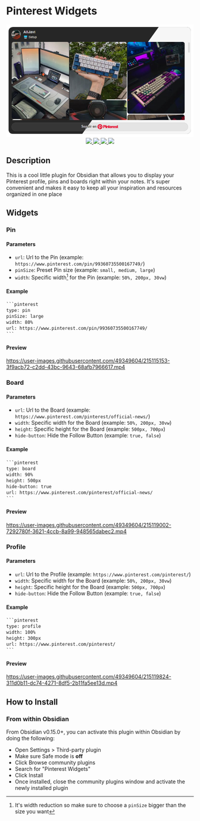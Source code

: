 # Pinterest Widgets
<div align="center">
    <img src="/img/banner.png"/><br/>
    <a href="https://github.com/AllJavi/tartarus-grub/stargazers">
        <img src="https://img.shields.io/github/stars/AllJavi/tartarus-grub?color=a9b665&style=for-the-badge&logo=starship">
    </a>
    <a href="https://github.com/AllJavi/tartarus-grub/issues">
        <img src="https://img.shields.io/github/issues/AllJavi/tartarus-grub?color=ea6962&style=for-the-badge&logo=codecov">
    </a>
    <a href="https://github.com/AllJavi/tartarus-grub/network/members">
        <img src="https://img.shields.io/github/forks/AllJavi/tartarus-grub?color=7daea3&style=for-the-badge&logo=jfrog-bintray">
    </a>
    <a href="https://github.com/AllJavi/tartarus-grub/blob/main/LICENSE">
        <img src="https://img.shields.io/badge/license-MIT-orange.svg?color=d4be98&style=for-the-badge&logo=archlinux">
    </a>
</div>


## Description
This is a cool little plugin for Obsidian that allows you to display your Pinterest profile, pins and boards right within your notes. It's super convenient and makes it easy to keep all your inspiration and resources organized in one place

## Widgets
### Pin
#### Parameters
- `url`: Url to the Pin (example: `https://www.pinterest.com/pin/99360735500167749/`)
- `pinSize`: Preset Pin size (example: `small, medium, large`)
- `width`: Specific width[^1] for the Pin (example: `50%, 200px, 30vw`)
[^1]: It's width reduction so make sure to choose a `pinSize` bigger than the size you want 

#### Example
~~~
```pinterest
type: pin
pinSize: large
width: 80%
url: https://www.pinterest.com/pin/99360735500167749/
```
~~~

#### Preview
https://user-images.githubusercontent.com/49349604/215115153-3f9acb72-c2dd-43bc-9643-68afb7966617.mp4

### Board
#### Parameters
- `url`: Url to the Board (example: `https://www.pinterest.com/pinterest/official-news/`)
- `width`: Specific width for the Board (example: `50%, 200px, 30vw`)
- `height`: Specific height for the Board (example: `500px, 700px`)
- `hide-button`: Hide the Follow Button (example: `true, false`)

#### Example
~~~
```pinterest
type: board
width: 90%
height: 500px
hide-button: true
url: https://www.pinterest.com/pinterest/official-news/
```
~~~

#### Preview
https://user-images.githubusercontent.com/49349604/215119002-7292780f-3621-4ccb-8a99-948565dabec2.mp4

### Profile
#### Parameters
- `url`: Url to the Profile (example: `https://www.pinterest.com/pinterest/`)
- `width`: Specific width for the Board (example: `50%, 200px, 30vw`)
- `height`: Specific height for the Board (example: `500px, 700px`)
- `hide-button`: Hide the Follow Button (example: `true, false`)

#### Example
~~~
```pinterest
type: profile
width: 100%
height: 300px
url: https://www.pinterest.com/pinterest/
```
~~~

#### Preview
https://user-images.githubusercontent.com/49349604/215119824-311d0b11-dc74-4271-8df5-2b11fa5ee13d.mp4


## How to Install
### From within Obsidian

From Obsidian v0.15.0+, you can activate this plugin within Obsidian by doing the following:

- Open Settings > Third-party plugin
- Make sure Safe mode is **off**
- Click Browse community plugins
- Search for "Pinterest Widgets"
- Click Install
- Once installed, close the community plugins window and activate the newly installed plugin



